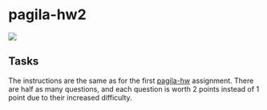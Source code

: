 # pagila-hw2
[![](https://github.com/samcbogen/pagila-hw2/workflows/tests/badge.svg)](https://github.com/samcbogen/pagila-hw2/actions?query=workflow%3Atests)

## Tasks

The instructions are the same as for the first [pagila-hw](https://github.com/mikeizbicki/pagila-hw) assignment.
There are half as many questions, and each question is worth 2 points instead of 1 point due to their increased difficulty.
